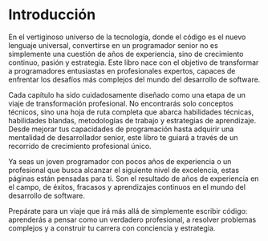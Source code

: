 # Introducción

En el vertiginoso universo de la tecnología, donde el código es el nuevo lenguaje universal, convertirse en un programador senior no es simplemente una cuestión de años de experiencia, sino de crecimiento continuo, pasión y estrategia. Este libro nace con el objetivo de transformar a programadores entusiastas en profesionales expertos, capaces de enfrentar los desafíos más complejos del mundo del desarrollo de software.

Cada capítulo ha sido cuidadosamente diseñado como una etapa de un viaje de transformación profesional. No encontrarás solo conceptos técnicos, sino una hoja de ruta completa que abarca habilidades técnicas, habilidades blandas, metodologías de trabajo y estrategias de aprendizaje. Desde mejorar tus capacidades de programación hasta adquirir una mentalidad de desarrollador senior, este libro te guiará a través de un recorrido de crecimiento profesional único.

Ya seas un joven programador con pocos años de experiencia o un profesional que busca alcanzar el siguiente nivel de excelencia, estas páginas están pensadas para ti. Son el resultado de años de experiencia en el campo, de éxitos, fracasos y aprendizajes continuos en el mundo del desarrollo de software.

Prepárate para un viaje que irá más allá de simplemente escribir código: aprenderás a pensar como un verdadero profesional, a resolver problemas complejos y a construir tu carrera con conciencia y estrategia.
